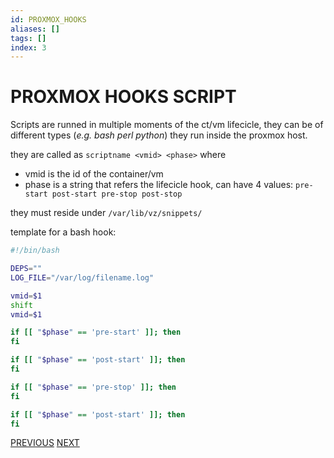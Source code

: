 ```yaml
---
id: PROXMOX_HOOKS
aliases: []
tags: []
index: 3
---
```


# PROXMOX HOOKS SCRIPT

Scripts are runned in multiple moments of the ct/vm lifecicle, they can be of different types (*e.g. bash perl python*) they run inside the proxmox host.

they are called as `scriptname <vmid> <phase>` where

- vmid is the id of the container/vm
- phase is a string that refers the lifecicle hook, can have 4 values: `pre-start post-start pre-stop post-stop`

they must reside under `/var/lib/vz/snippets/`

template for a bash hook:

```bash
#!/bin/bash

DEPS=""
LOG_FILE="/var/log/filename.log"

vmid=$1
shift
vmid=$1

if [[ "$phase" == 'pre-start' ]]; then
fi

if [[ "$phase" == 'post-start' ]]; then
fi

if [[ "$phase" == 'pre-stop' ]]; then
fi

if [[ "$phase" == 'post-start' ]]; then
fi
```


[PREVIOUS](CREATE_QUARTZ_SITE.md) [NEXT](CREATE_CRON_JOB.md)
